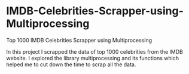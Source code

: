 # IMDB-Celebrities-Scrapper-using-Multiprocessing
Top 1000 IMDB Celebrities Scrapper using Multiprocessing

In this project I scrapped the data of top 1000 celebrities from the IMDB website.
I explored the library multiprocessing and its functions which helped me to cut down the time to scrap all the data.
